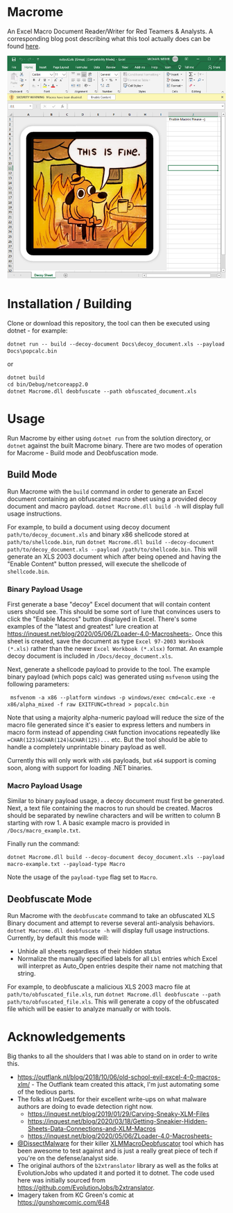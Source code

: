 # Macrome
An Excel Macro Document Reader/Writer for Red Teamers & Analysts. A corresponding blog post describing what this tool actually does can be found [here](https://malware.pizza/2020/05/12/evading-av-with-excel-macros-and-biff8-xls/).

![An example created document using the default template.](Docs/macrome.png)

# Installation / Building
Clone or download this repository, the tool can then be executed using dotnet - for example:

~~~
dotnet run -- build --decoy-document Docs\decoy_document.xls --payload Docs\popcalc.bin
~~~

or 

~~~
dotnet build
cd bin/Debug/netcoreapp2.0
dotnet Macrome.dll deobfuscate --path obfuscated_document.xls
~~~

# Usage
Run Macrome by either using `dotnet run` from the solution directory, or `dotnet` against the built Macrome binary. There are two modes of operation for Macrome - Build mode and Deobfuscation mode. 

## Build Mode
Run Macrome with the `build` command in order to generate an Excel document containing an obfuscated macro sheet using a provided decoy document and macro payload. `dotnet Macrome.dll build -h` will display full usage instructions.

For example, to build a document using decoy document `path/to/decoy_document.xls` and binary x86 shellcode stored at `path/to/shellcode.bin`, run `dotnet Macrome.dll build --decoy-document path/to/decoy_document.xls --payload /path/to/shellcode.bin`. This will generate an XLS 2003 document which after being opened and having the "Enable Content" button pressed, will execute the shellcode of `shellcode.bin`.

### Binary Payload Usage
First generate a base "decoy" Excel document that will contain content users should see. This should be some sort of lure that convinces users to click the "Enable Macros" button displayed in Excel. There's some examples of the "latest and greatest" lure creation at https://inquest.net/blog/2020/05/06/ZLoader-4.0-Macrosheets-. Once this sheet is created, save the document as type `Excel 97-2003 Workbook (*.xls)` rather than the newer `Excel Workbook (*.xlsx)` format. An example decoy document is included in `/Docs/decoy_document.xls`.

Next, generate a shellcode payload to provide to the tool. The example binary payload (which pops calc) was generated using `msfvenom` using the following parameters:

~~~
 msfvenom -a x86 --platform windows -p windows/exec cmd=calc.exe -e x86/alpha_mixed -f raw EXITFUNC=thread > popcalc.bin
~~~

Note that using a majority alpha-numeric payload will reduce the size of the macro file generated since it's easier to express letters and numbers in macro form instead of appending `CHAR` function invocations repeatedly like `=CHAR(123)&CHAR(124)&CHAR(125)...` etc. But the tool should be able to handle a completely unprintable binary payload as well.

Currently this will only work with `x86` payloads, but `x64` support is coming soon, along with support for loading .NET binaries.

### Macro Payload Usage
Similar to binary payload usage, a decoy document must first be generated. Next, a text file containing the macros to run should be created. Macros should be separated by newline characters and will be written to column B starting with row 1. A basic example macro is provided in `/Docs/macro_example.txt`.

Finally run the command:

~~~
dotnet Macrome.dll build --decoy-document decoy_document.xls --payload macro-example.txt --payload-type Macro
~~~

Note the usage of the `payload-type` flag set to `Macro`. 

## Deobfuscate Mode
Run Macrome with the `deobfuscate` command to take an obfuscated XLS Binary document and attempt to reverse several anti-analysis behaviors. `dotnet Macrome.dll deobfuscate -h` will display full usage instructions. Currently, by default this mode will:

* Unhide all sheets regardless of their hidden status
* Normalize the manually specified labels for all `Lbl` entries which Excel will interpret as Auto_Open entries despite their name not matching that string.

For example, to deobfuscate a malicious XLS 2003 macro file at `path/to/obfuscated_file.xls`, run `dotnet Macrome.dll deobfuscate --path path/to/obfuscated_file.xls`. This will generate a copy of the obfuscated file which will be easier to analyze manually or with tools.

# Acknowledgements 
Big thanks to all the shoulders that I was able to stand on in order to write this.

* https://outflank.nl/blog/2018/10/06/old-school-evil-excel-4-0-macros-xlm/ - The Outflank team created this attack, I'm just automating some of the tedious parts.
* The folks at InQuest for their excellent write-ups on what malware authors are doing to evade detection right now.
  * https://inquest.net/blog/2019/01/29/Carving-Sneaky-XLM-Files
  * https://inquest.net/blog/2020/03/18/Getting-Sneakier-Hidden-Sheets-Data-Connections-and-XLM-Macros
  * https://inquest.net/blog/2020/05/06/ZLoader-4.0-Macrosheets-
* [@DissectMalware](https://twitter.com/DissectMalware/) for their killer [XLMMacroDeobfuscator](https://github.com/DissectMalware/XLMMacroDeobfuscator) tool which has been awesome to test against and is just a really great piece of tech if you're on the defense/analyst side.
* The original authors of the `b2xtranslator` library as well as the folks at EvolutionJobs who updated it and ported it to dotnet. The code used here was initially sourced from https://github.com/EvolutionJobs/b2xtranslator.
* Imagery taken from KC Green's comic at https://gunshowcomic.com/648
